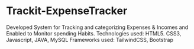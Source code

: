 # Trackit-ExpenseTracker
Developed System for Tracking and categorizing Expenses  &amp; Incomes and Enabled to Monitor spending Habits.  Technologies used: HTML5. CSS3, Javascript, JAVA, MySQL Frameworks used: TailwindCSS, Bootstrap 

